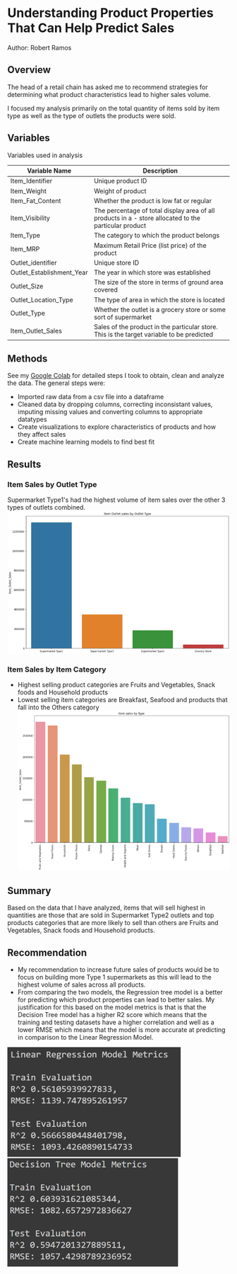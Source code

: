 # Understanding Product Properties That Can Help Predict Sales
Author: Robert Ramos

## Overview
The head of a retail chain has asked me to recommend strategies for determining what product characteristics lead to higher sales volume.

I focused my analysis primarily on the total quantity of items sold by item type as well as the type of outlets the products were sold.

## Variables 
Variables used in analysis

|Variable Name|Description   |   
|---|---|
|Item_Identifier|Unique product ID   | 
|Item_Weight |Weight of product| 
|Item_Fat_Content|Whether the product is low fat or regular
| Item_Visibility  |The percentage of total display area of all products in a - store allocated to the particular product  |
| Item_Type  |The category to which the product belongs| 
| Item_MRP  |Maximum Retail Price (list price) of the product   |   
| Outlet_identifier  |Unique store ID   |  
| Outlet_Establishment_Year  | The year in which store was established  |   
| Outlet_Size  | The size of the store in terms of ground area covered  |  
| Outlet_Location_Type  | The type of area in which the store is located  | 
| Outlet_Type  | Whether the outlet is a grocery store or some sort of supermarket  | 
|Item_Outlet_Sales   |  Sales of the product in the particular store. This is the target variable to be predicted|

## Methods
See my [Google Colab](https://colab.research.google.com/drive/1-nYMdKYLTlWY7F99ZTBCMHwFgM3eVi0F#scrollTo=gr63uFrBHyFm) for detailed steps I took to obtain, clean and analyze the data. The general steps were:
* Imported raw data from a csv file into a dataframe
* Cleaned data by dropping columns, correcting inconsistant values, imputing missing values and converting columns to appropriate datatypes
* Create visualizations to explore characteristics of products and how they affect sales
* Create machine learning models to find best fit

## Results
### Item Sales by Outlet Type
Supermarket Type1's had the highest volume of item sales over the other 3 types of outlets combined.
![](images/ItemSalesbyOutletTypes.png)

### Item Sales by Item Category
- Highest selling product categories are Fruits and Vegetables, Snack foods and Household products
- Lowest selling item categories are Breakfast, Seafood and products that fall into the Others category
![](images/ItemSalesbyItemType.png)

## Summary
Based on the data that I have analyzed, items that will sell highest in quantities are those that are sold in Supermarket Type2 outlets and top products categories that are more likely to sell than others are Fruits and Vegetables, Snack foods and Household products.


## Recommendation
* My recommendation to increase future sales of products would be to focus on building more Type 1 supermarkets as this will lead to the highest volume of sales across all products.
* From comparing the two models, the Regression tree model is a better for predicting which product properties can lead to better sales. My justification for this based on the  model metrics is that is that the Decision Tree model has a higher R2 score which means that the training and testing datasets have a higher correlation and well as a lower RMSE which means that the model is more accurate at predicting in comparison to the Linear Regression Model.

![](images/LR.png)
![](images/DTR.png)
